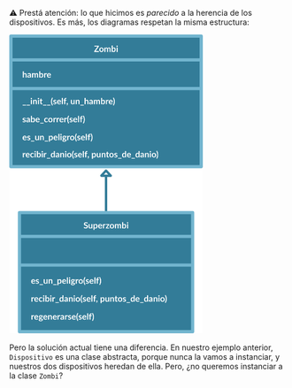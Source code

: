 :warning: Prestá atención: lo que hicimos es _parecido_ a la herencia de los dispositivos. Es más, los diagramas respetan la misma estructura:

<img src="https://raw.githubusercontent.com/MumukiProject/mumuki-guia-python3-herencia-python-v-2021/master/assets/clases_4_1648060076708.13.svg" alt="clases_4_1648060076708.13.svg" width="350px" height="auto">

Pero la solución actual tiene una diferencia. En nuestro ejemplo anterior, `Dispositivo` es una clase abstracta, porque nunca la vamos a instanciar, y nuestros dos dispositivos heredan de ella. Pero, ¿no queremos instanciar a la clase `Zombi`?
